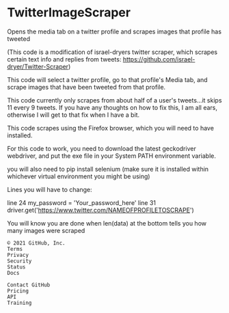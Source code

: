 # TwitterImageScraper
Opens the media tab on a twitter profile and scrapes images that profile has tweeted

(This code is a modification of israel-dryers twitter scraper, which scrapes certain text info and replies from tweets: https://github.com/israel-dryer/Twitter-Scraper)


This code will select a twitter profile, go to that profile's Media tab, and scrape images that have been tweeted from that profile.

This code currently only scrapes from about half of a user's tweets...it skips 11 every 9 tweets. If you have any thoughts on how to fix this, I am all ears, otherwise I will get to that fix when I have a bit.

This code scrapes using the Firefox browser, which you will need to have installed. 

For this code to work, you need to download the latest geckodriver webdriver, and put the exe file in your System PATH environment variable. 

you will also need to pip install selenium (make sure it is installed within whichever virtual environment you might be using) 


Lines you will have to change:

line 24 my_password = 'Your_password_here'
line 31 driver.get('https://www.twitter.com/NAMEOFPROFILETOSCRAPE')


You will know you are done when len(data) at the bottom tells you how many images were scraped 

    © 2021 GitHub, Inc.
    Terms
    Privacy
    Security
    Status
    Docs

    Contact GitHub
    Pricing
    API
    Training
